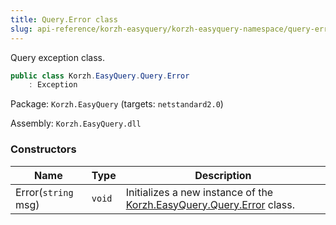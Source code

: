 ```yaml
---
title: Query.Error class
slug: api-reference/korzh-easyquery/korzh-easyquery-namespace/query-error-class
---
```

Query exception class.
```csharp
public class Korzh.EasyQuery.Query.Error
    : Exception

```
Package: `Korzh.EasyQuery` (targets: `netstandard2.0`)

Assembly: `Korzh.EasyQuery.dll`

### Constructors

| Name | Type | Description | 
| --- | --- | --- | 
| Error(`string` msg) | `void` | Initializes a new instance of the [Korzh.EasyQuery.Query.Error](api-reference/korzh-easyquery/korzh-easyquery-namespace/query-class) class. |